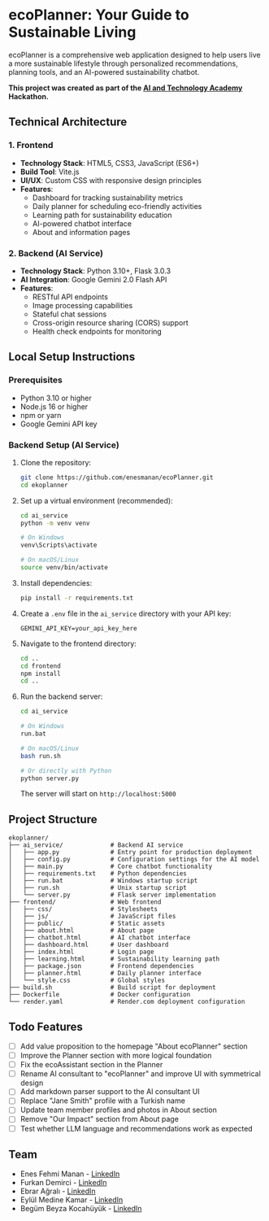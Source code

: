 # ecoPlanner: Your Guide to Sustainable Living

ecoPlanner is a comprehensive web application designed to help users live a more sustainable lifestyle through personalized recommendations, planning tools, and an AI-powered sustainability chatbot.

**This project was created as part of the [AI and Technology Academy](https://yapayzekaveteknolojiakademisi.com/) Hackathon.**

## Technical Architecture

### 1. Frontend
- **Technology Stack**: HTML5, CSS3, JavaScript (ES6+)
- **Build Tool**: Vite.js
- **UI/UX**: Custom CSS with responsive design principles
- **Features**:
  - Dashboard for tracking sustainability metrics
  - Daily planner for scheduling eco-friendly activities
  - Learning path for sustainability education
  - AI-powered chatbot interface
  - About and information pages

### 2. Backend (AI Service)
- **Technology Stack**: Python 3.10+, Flask 3.0.3
- **AI Integration**: Google Gemini 2.0 Flash API
- **Features**:
  - RESTful API endpoints
  - Image processing capabilities
  - Stateful chat sessions
  - Cross-origin resource sharing (CORS) support
  - Health check endpoints for monitoring

## Local Setup Instructions

### Prerequisites
- Python 3.10 or higher
- Node.js 16 or higher
- npm or yarn
- Google Gemini API key

### Backend Setup (AI Service)

1. Clone the repository:
   ```bash
   git clone https://github.com/enesmanan/ecoPlanner.git
   cd ekoplanner
   ```

2. Set up a virtual environment (recommended):
   ```bash
   cd ai_service
   python -m venv venv
   
   # On Windows
   venv\Scripts\activate
   
   # On macOS/Linux
   source venv/bin/activate
   ```

3. Install dependencies:
   ```bash
   pip install -r requirements.txt
   ```

4. Create a `.env` file in the `ai_service` directory with your API key:
   ```
   GEMINI_API_KEY=your_api_key_here
   ```

5. Navigate to the frontend directory:

   ```bash
   cd ..
   cd frontend
   npm install
   cd ..
   ```

6. Run the backend server:
   ```bash
   cd ai_service

   # On Windows
   run.bat
   
   # On macOS/Linux
   bash run.sh
   
   # Or directly with Python
   python server.py
   ```

   The server will start on `http://localhost:5000`


## Project Structure

```
ekoplanner/
├── ai_service/             # Backend AI service
│   ├── app.py              # Entry point for production deployment
│   ├── config.py           # Configuration settings for the AI model
│   ├── main.py             # Core chatbot functionality
│   ├── requirements.txt    # Python dependencies
│   ├── run.bat             # Windows startup script
│   ├── run.sh              # Unix startup script
│   └── server.py           # Flask server implementation
├── frontend/               # Web frontend
│   ├── css/                # Stylesheets
│   ├── js/                 # JavaScript files
│   ├── public/             # Static assets
│   ├── about.html          # About page
│   ├── chatbot.html        # AI chatbot interface
│   ├── dashboard.html      # User dashboard
│   ├── index.html          # Login page
│   ├── learning.html       # Sustainability learning path
│   ├── package.json        # Frontend dependencies
│   ├── planner.html        # Daily planner interface
│   └── style.css           # Global styles
├── build.sh                # Build script for deployment
├── Dockerfile              # Docker configuration
└── render.yaml             # Render.com deployment configuration
```

## Todo Features

- [ ] Add value proposition to the homepage "About ecoPlanner" section
- [ ] Improve the Planner section with more logical foundation
- [ ] Fix the ecoAssistant section in the Planner
- [ ] Rename AI consultant to "ecoPlanner" and improve UI with symmetrical design
- [ ] Add markdown parser support to the AI consultant UI
- [ ] Replace "Jane Smith" profile with a Turkish name
- [ ] Update team member profiles and photos in About section
- [ ] Remove "Our Impact" section from About page
- [ ] Test whether LLM language and recommendations work as expected

## Team

- Enes Fehmi Manan - [LinkedIn](https://www.linkedin.com/in/enesfehmimanan/)
- Furkan Demirci - [LinkedIn](https://www.linkedin.com/in/furkan-demirci-x/)
- Ebrar Ağralı - [LinkedIn](https://www.linkedin.com/in/ebrara%C4%9Fral%C4%B1/)
- Eylül Medine Kamar - [LinkedIn](https://www.linkedin.com/in/eylül-medine-kamar-810295261)
- Begüm Beyza Kocahüyük - [LinkedIn](https://www.linkedin.com/in/begumbeyzakocahuyuk/)
